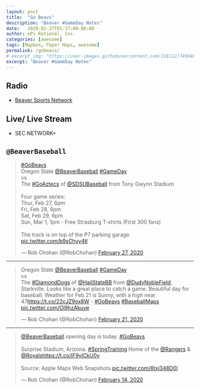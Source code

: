 ```yaml
---
layout: post
title:  "Go Beavs"
description: "Beaver #GameDay Notes"
date:   2020-02-27T01:37:00-08:00
author: ePi Rational, Inc.
categories: [awesome]
tags: [Mapbox, Paper Maps, awesome]
permalink: /gobeavs/
# excerpt_img: "https://user-images.githubusercontent.com/118112/74994809-e9100e00-5403-11ea-9e67-6403a34ec26e.gif"
excerpt: "Beaver #GameDay Notes"
---
```


## Radio 

* [Beaver Sports Network](https://tunein.com/radio/Oregon-State-Beavers-Sports-Network-c100000308/)

## Live/ Live Stream
*  SEC NETWORK+



## `@BeaverBaseball`

<blockquote class="twitter-tweet"><p lang="en" dir="ltr"><a href="https://twitter.com/hashtag/GoBeavs?src=hash&amp;ref_src=twsrc%5Etfw">#GoBeavs</a><br>Oregon State <a href="https://twitter.com/BeaverBaseball?ref_src=twsrc%5Etfw">@BeaverBaseball</a> <a href="https://twitter.com/hashtag/GameDay?src=hash&amp;ref_src=twsrc%5Etfw">#GameDay</a><br>vs<br>The <a href="https://twitter.com/hashtag/GoAztecs?src=hash&amp;ref_src=twsrc%5Etfw">#GoAztecs</a> of <a href="https://twitter.com/SDSUBaseball?ref_src=twsrc%5Etfw">@SDSUBaseball</a> from Tony Gwynn Stadium<br><br>Four game series:<br>Thur, Feb 27, 6pm<br>Fri, Feb 28, 6pm<br>Sat, Feb 29, 6pm<br>Sun, Mar 1, 1pm - Free Strasburg T-shirts (First 300 fans)<br><br>The track is on top of the P7 parking garage <a href="https://t.co/b9sChyy4tl">pic.twitter.com/b9sChyy4tl</a></p>&mdash; Rob Chohan (@RobChohan) <a href="https://twitter.com/RobChohan/status/1233178153742299136?ref_src=twsrc%5Etfw">February 27, 2020</a></blockquote>

---

<blockquote class="twitter-tweet"><p lang="en" dir="ltr">Oregon State <a href="https://twitter.com/BeaverBaseball?ref_src=twsrc%5Etfw">@BeaverBaseball</a> <a href="https://twitter.com/hashtag/GameDay?src=hash&amp;ref_src=twsrc%5Etfw">#GameDay</a> <br>vs<br>The <a href="https://twitter.com/hashtag/DiamondDogs?src=hash&amp;ref_src=twsrc%5Etfw">#DiamondDogs</a> of <a href="https://twitter.com/HailStateBB?ref_src=twsrc%5Etfw">@HailStateBB</a> from <a href="https://twitter.com/DudyNobleField?ref_src=twsrc%5Etfw">@DudyNobleField</a>, Starkville. Looks like a great place to catch a game. Beautiful day for baseball. Weather for Feb 21 is Sunny, with a high near 47<a href="https://t.co/22cJZ9ox8W">https://t.co/22cJZ9ox8W</a> - <a href="https://twitter.com/hashtag/GoBeavs?src=hash&amp;ref_src=twsrc%5Etfw">#GoBeavs</a> <a href="https://twitter.com/hashtag/BaseballMaps?src=hash&amp;ref_src=twsrc%5Etfw">#BaseballMaps</a> <a href="https://t.co/Ol9hzAkuve">pic.twitter.com/Ol9hzAkuve</a></p>&mdash; Rob Chohan (@RobChohan) <a href="https://twitter.com/RobChohan/status/1230924669231845376?ref_src=twsrc%5Etfw">February 21, 2020</a></blockquote> 

---

<blockquote class="twitter-tweet"><p lang="en" dir="ltr"><a href="https://twitter.com/BeaverBaseball?ref_src=twsrc%5Etfw">@BeaverBaseball</a> opening day is today. <a href="https://twitter.com/hashtag/GoBeavs?src=hash&amp;ref_src=twsrc%5Etfw">#GoBeavs</a> <br><br>Surprise Stadium, Arizona. <a href="https://twitter.com/hashtag/SpringTraining?src=hash&amp;ref_src=twsrc%5Etfw">#SpringTraining</a> Home of the <a href="https://twitter.com/Rangers?ref_src=twsrc%5Etfw">@Rangers</a> &amp; <a href="https://twitter.com/Royals?ref_src=twsrc%5Etfw">@Royals</a><a href="https://t.co/lF9ylCkU0y">https://t.co/lF9ylCkU0y</a><br><br>Source: Apple Maps Web Snapshots <a href="https://t.co/6txj348D0l">pic.twitter.com/6txj348D0l</a></p>&mdash; Rob Chohan (@RobChohan) <a href="https://twitter.com/RobChohan/status/1228402557350887424?ref_src=twsrc%5Etfw">February 14, 2020</a></blockquote> 
